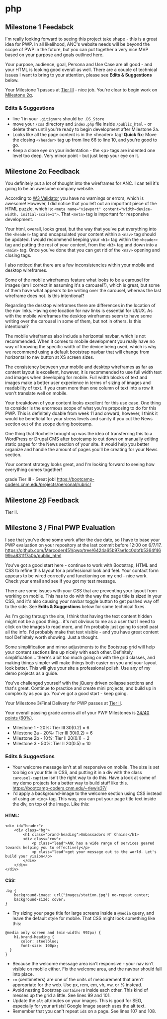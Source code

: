 # php

## Milestone 1 Feedabck
I'm really looking forward to seeing this project take shape - this is a great idea for PWP. In all likelihood, ANC's website needs will be beyond the scope of PWP in the future, but you can put together a very nice MVP based on your purpose and goals outlined here.

Your purpose, audience, goal, Persona and Use Case are all good - and your HTML is looking good overall as well. There are a couple of technical issues I want to bring to your attention, please see **Edits &amp; Suggestions** below.

Your Milestone 1 passes at [Tier III](https://bootcamp-coders.cnm.edu/projects/personal/rubric/) - nice job. You're clear to begin work on [Milestone 2&alpha;](https://bootcamp-coders.cnm.edu/projects/personal/milestone-two/).

### Edits &amp; Suggestions
- line 1 in your `.gitignore` should be `.DS_Store`
- move your `/css` directory and `index.php` file inside `/public_html` - or delete them until you're ready to begin development after Milestone 2a.
- Looks like all the page content is in the &lt;header&gt; tag! **Quick fix**: Move the closing `</header>` tag up from line 66 to line 10, and you're good to go.
- Keep a close eye on your indentation - the &lt;p&gt; tags are indented one level too deep. Very minor point - but just keep your eye on it. 

## Milestone 2&alpha; Feedback

You definitely put a lot of thought into the wireframes for ANC. I can tell it's going to be an awesome company website.

According to [W3 Validator](https://validator.w3.org/nu/?doc=https%3A%2F%2Fbootcamp-coders.cnm.edu%2F~mlester3%2Fpwp%2Fpublic_html%2Fdocumentation%2Fmilestone-2.php) you have no warnings or errors, which is awesome! However, I did notice that you left out an important piece of the HTML puzzle, which is: `<meta name="viewport" content="width=device-width, initial-scale=1">`. That `<meta>` tag is important for responsive development.

Your html, overall, looks great, but the way that you've put everything into the `<header>` tag and encapsulated your content within a `<nav>` tag should be updated. I would recommend keeping your `<h1>` tag within the `<header>` tag and putting the rest of your content, from the `<h3>` tag and down into a `<main>` tag. Once you've done that you can get rid of the `<nav>` opening and closing tags.

I also noticed that there are a few inconsistencies within your mobile and desktop wireframes. 

Some of the mobile wireframes feature what looks to be a carousel for images (am I correct in assuming it's a carousel?), which is great, but some of them have what appears to be writing over the carousel, whereas the last wireframe does not. Is this intentional?

Regarding the desktop wireframes there are differences in the location of the nav links. Having one location for nav links is essential for UI/UX. As with the mobile wireframes the desktop wireframes seem to have some writing over the carousel in some of them, but not in others. Is this intentional?

The mobile wireframes also include a horizontal navbar, which is not recommended. When it comes to mobile development you really have no way of knowing the specific width of the device being used, which is why we recommend using a default bootstrap navbar that will change from horizontal to nav button at XS screen sizes. 

The consistency between your mobile and desktop wireframes as far as content layout is excellent, however, it is recommended to use full width text and images when developing for mobile. Full width blocks of text and images make a better user experience in terms of sizing of images and readability of text. If you cram more than one column of text into a row it won't translate well on mobile.

Your breakdown of your content looks excellent for this use case. One thing to consider is the enormous scope of what you're proposing to do for this PWP. This is definitely doable from week 11 and onward, however, I think it would be beneficial for your stress levels and sanity if you cut the News section out of the scope during bootcamp. 

One thing that Rochelle brought up was the idea of transferring this to a WordPress or Drupal CMS after bootcamp to cut down on manually editing static pages for the News section of your site. It would help you better organize and handle the amount of pages you'll be creating for your News section.

Your content strategy looks great, and I'm looking forward to seeing how everything comes together! 

grade Tier III - Great job! https://bootcamp-coders.cnm.edu/projects/personal/rubric/

## Milestone 2&beta; Feedback
Tier II.

## Milestone 3 / Final PWP Evaluation
I see that you've done some work after the due date, so I have to base your PWP  evaluation on your repository at the last commit before 12:00 on 6/7/17. https://github.com/Marcoder451/pwp/tree/6424a65b97ae1cc0dbfb5364f4699ca8311f7a0b/public_html

You've got a good start here - continue to work with Bootstrap, HTML and CSS to refine this layout for a professional look and feel. Your contact form appears to be wired correctly and functioning on my end - nice work. Check your email and see if you got my test message.

There are some issues with your CSS that are preventing your layout from working on mobile. This has to do with the way the page title is sized in your CSS, and it's also causing your navbar toggle button to get pushed way off to the side. See **Edits &amp; Suggestions** below for some technical fixes.

As I'm going through the site, I think that having the text content hidden might not be a good thing... it's not obvious to me as a user that I need to click on the images to read more, and I'm probably just going to scroll past all the info. I'd probably make that text visible - and you have great content too! Definitely worth showing. Just a thought.

Some simplification and minor adjustments to the Bootstrap grid will help your content sections line up nicely with each other. Definitely simplification... there's a bit too much going on with the grid classes, and making things simpler will make things both easier on you and your layout look better. This will give your site a professional polish. Use any of my demo projects as a guide.

You've challenged yourself with the jQuery driven collapse sections and that's great. Continue to practice and create mini projects, and build up in complexity as you go. You've got a good start - keep going.

Your Milestone 3/Final Delivery for PWP passes at [Tier II](https://bootcamp-coders.cnm.edu/projects/personal/rubric/).

Your overall passing grade across all of your PWP Milestones is [24/40 points (60%)](https://bootcamp-coders.cnm.edu/projects/personal/rubric/#sample-score).

- Milestone 1 - 20%: Tier III 30(0.2) = 6
- Milestone 2a - 20%: Tier III 30(0.2) = 6
- Milestone 2b - 10%: Tier II 20(0.1) = 2
- Milestone 3 - 50%: Tier  II 20(0.5) = 10

### Edits &amp; Suggestions
- Your welcome message isn't at all responsive on mobile. The size is set too big on your title in CSS, and putting it in a div with the class `carousel-caption` isn't the right way to do this. Have a look at some of my demo projects for a better way to build stuff like this. https://bootcamp-coders.cnm.edu/~rlewis37/
- I'd apply a background-image to the welcome section using CSS instead of using an `<img>` tag. This way, you can put your page title text inside the div, on top of the image. Like this:
#### HTML:
```
<div id="header">
	<div class="bg">
		<h1 class="brand-heading">Ambassadors N’ Chains</h1>
		<div class="row">
			<p class="lead">ANC has a wide range of services geared towards helping you to effectively</p>
			<p class="lead">get your message out to the world. Let's build your vision</p>
		</div>
	</div>
</div>
```
#### CSS: 
```
.bg {
	background-image: url("images/station.jpg") no-repeat center;
	background-size: cover;
}
```
- Try sizing your page title for large screens inside a `@media` query, and leave the default style for mobile. That CSS might look something like this:
```
@media only screen and (min-width: 992px) {
	h1.brand-heading {
	   color: steelblue;
	   font-size: 100px;
  }
}

```
- Because the welcome message area isn't responsive - your nav isn't visible on mobile either. Fix the welcome area, and the navbar should fall into place.
- `cm` (centimeters) are one of the units of measurement that aren't appropriate for the web. Use px, rem, em, vh, vw, or % instead.
- Avoid nesting Bootstrap `container`s inside each other. This kind of messes up the grid a little. See lines 99 and 101.
- Update the `alt` attributes on your images. This is good for SEO, especially for your artists! Google Image search uses the alt text.
- Remember that you can't repeat `id`s on a page. See lines 107 and 108.
